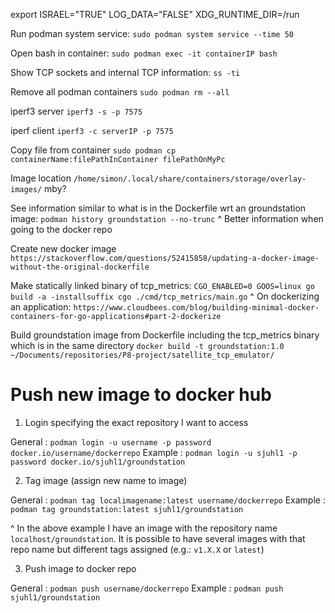 
export ISRAEL="TRUE" LOG_DATA="FALSE" XDG_RUNTIME_DIR=/run

Run podman system service: `sudo podman system service --time 50`

Open bash in container: `sudo podman exec -it containerIP bash`

Show TCP sockets and internal TCP information: `ss -ti`

Remove all podman containers `sudo podman rm --all`

iperf3 server `iperf3 -s -p 7575`

iperf client `iperf3 -c serverIP -p 7575`

Copy file from container `sudo podman cp containerName:filePathInContainer filePathOnMyPc`




Image location `/home/simon/.local/share/containers/storage/overlay-images/` mby?

See information similar to what is in the Dockerfile wrt an groundstation image: `podman history groundstation --no-trunc`
^ Better information when going to the docker repo

Create new docker image `https://stackoverflow.com/questions/52415858/updating-a-docker-image-without-the-original-dockerfile`

Make statically linked binary of tcp_metrics: `CGO_ENABLED=0 GOOS=linux go build -a -installsuffix cgo ./cmd/tcp_metrics/main.go`
^ On dockerizing an application: `https://www.cloudbees.com/blog/building-minimal-docker-containers-for-go-applications#part-2-dockerize`

Build groundstation image from Dockerfile including the tcp_metrics binary which is in the same directory `docker build -t groundstation:1.0 ~/Documents/repositories/P8-project/satellite_tcp_emulator/`

# Push new image to docker hub

1. Login specifying the exact repository I want to access

General : `podman login -u username -p password docker.io/username/dockerrepo`
Example : `podman login -u sjuhl1 -p password docker.io/sjuhl1/groundstation`

2. Tag image (assign new name to image)

General : `podman tag localimagename:latest username/dockerrepo`
Example : `podman tag groundstation:latest sjuhl1/groundstation`

^ In the above example I have an image with the repository name `localhost/groundstation`. It is possible to have several images with that repo name but different tags assigned (e.g.: `v1.X.X` or `latest`)

3. Push image to docker repo

General : `podman push username/dockerrepo`
Example : `podman push sjuhl1/groundstation`

